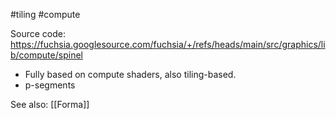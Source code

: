 #tiling #compute

Source code: https://fuchsia.googlesource.com/fuchsia/+/refs/heads/main/src/graphics/lib/compute/spinel

- Fully based on compute shaders, also tiling-based.
- p-segments

See also: [[Forma]]

